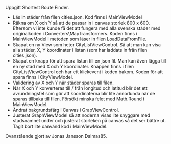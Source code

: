Uppgift Shortest Route Finder.

-	Läs in städer från filen cities.json. Kod finns i MainViewModel
-	Räkna om X och Y så att de passar in i canvas storlek 800 x 600. Eftersom vi inte kunde få det att fungera med alla svenska städer med originalkoden i Converters\MapTransformers. Koden finns i MainViewModel i metoden som läser in filen LoadDataFromFile.
-	Skapat en ny View som heter CityListViewControl. Så att man kan visa alla städer, X, Y koordinater i listan (som har laddats in från filen cities.json).
-	Skapat en knapp för att spara listan till en json fil. Man kan även lägga till en ny stad med X och Y koordinater. Knappen finns i filen CityListViewControl och har ett klickevent i koden bakom. Koden för att spara finns i CityViewModel.
-	Validering av X och Y när städer sparas till filen.
-	När X och Y konverteras till / från longitud och latitud blir det ett avrundningsfel som gör att koordinaterna blir lite annorlunda när de sparas tillbaka till filen. Försökt minska felet med Math.Round i MainViewModel.
-	Ändrat bakgrundsfärg i Canvas i GrapViewControl.
-	Justerat GraphViewModel så att noderna visas lite snyggare med stadsnamnet under och justerat storleken på canvas så det ser bättre ut. Tagit bort lite oanvänd kod i MainViewModel.

Ovanstående gjort av Jonas Jansson Dalmas85. 
